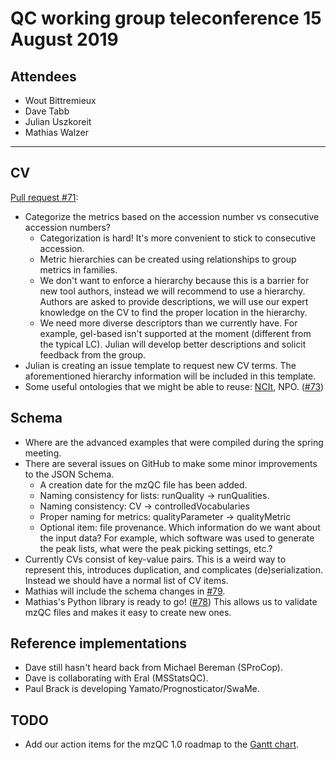 # QC working group teleconference 15 August 2019

## Attendees

- Wout Bittremieux
- Dave Tabb
- Julian Uszkoreit
- Mathias Walzer

---

## CV

[Pull request #71](https://github.com/HUPO-PSI/mzQC/pull/71):

- Categorize the metrics based on the accession number vs consecutive accession numbers?
    - Categorization is hard! It's more convenient to stick to consecutive accession.
    - Metric hierarchies can be created using relationships to group metrics in families.
    - We don't want to enforce a hierarchy because this is a barrier for new tool authors, instead we will recommend to use a hierarchy. Authors are asked to provide descriptions, we will use our expert knowledge on the CV to find the proper location in the hierarchy.
    - We need more diverse descriptors than we currently have. For example, gel-based isn't supported at the moment (different from the typical LC). Julian will develop better descriptions and solicit feedback from the group.
- Julian is creating an issue template to request new CV terms. The aforementioned hierarchy information will be included in this template.
- Some useful ontologies that we might be able to reuse: [NCIt](https://www.ebi.ac.uk/ols/ontologies/ncit), NPO. ([#73](https://github.com/HUPO-PSI/mzQC/issues/73))

## Schema

- Where are the advanced examples that were compiled during the spring meeting.
- There are several issues on GitHub to make some minor improvements to the JSON Schema.
    - A creation date for the mzQC file has been added.
    - Naming consistency for lists: runQuality -> runQualities.
    - Naming consistency: CV -> controlledVocabularies
    - Proper naming for metrics: qualityParameter -> qualityMetric
    - Optional item: file provenance. Which information do we want about the input data? For example, which software was used to generate the peak lists, what were the peak picking settings, etc.?
- Currently CVs consist of key-value pairs. This is a weird way to represent this, introduces duplication, and complicates (de)serialization. Instead we should have a normal list of CV items.
- Mathias will include the schema changes in [#79](https://github.com/HUPO-PSI/mzQC/pull/79).
- Mathias's Python library is ready to go! ([#78](https://github.com/HUPO-PSI/mzQC/pull/78)) This allows us to validate mzQC files and makes it easy to create new ones.

## Reference implementations

- Dave still hasn't heard back from Michael Bereman (SProCop).
- Dave is collaborating with Eral (MSStatsQC).
- Paul Brack is developing Yamato/Prognosticator/SwaMe.

## TODO

- Add our action items for the mzQC 1.0 roadmap to the [Gantt chart](https://docs.google.com/spreadsheets/d/1929qzGTuXmIdUTHCqMuLhrYgUh0e6OIejX6fY38QHHU/edit#gid=0).
